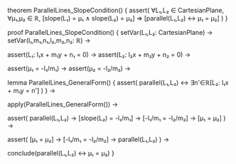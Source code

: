 theorem ParallelLines_SlopeCondition() {
  assert(
    ∀L₁,L₂ ∈ CartesianPlane,
    ∀μ₁,μ₂ ∈ ℝ,
    [slope(L₁) = μ₁ ∧ slope(L₂) = μ₂] ⇒
    [parallel(L₁,L₂) ↔ μ₁ = μ₂]
  )
}

proof ParallelLines_SlopeCondition() {
  setVar(L₁,L₂: CartesianPlane) →
  setVar(l₁,m₁,n₁,l₂,m₂,n₂: ℝ) →
  
  assert(L₁: l₁x + m₁y + n₁ = 0) →
  assert(L₂: l₂x + m₂y + n₂ = 0) →
  
  assert(μ₁ = -l₁/m₁) →
  assert(μ₂ = -l₂/m₂) →
  
  lemma ParallelLines_GeneralForm() {
    assert(
      parallel(L₁,L₂) ↔ 
      ∃n'∈ℝ[L₂: l₁x + m₁y = n']
    )
  } →
  
  apply(ParallelLines_GeneralForm()) →
  
  assert(
    parallel(L₁,L₂) →
    [slope(L₂) = -l₁/m₁] →
    [-l₁/m₁ = -l₂/m₂] →
    [μ₁ = μ₂]
  ) →
  
  assert(
    [μ₁ = μ₂] →
    [-l₁/m₁ = -l₂/m₂] →
    parallel(L₁,L₂)
  ) →
  
  conclude(parallel(L₁,L₂) ↔ μ₁ = μ₂)
}
